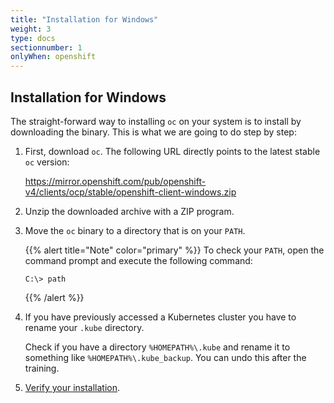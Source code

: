 ```yaml
---
title: "Installation for Windows"
weight: 3
type: docs
sectionnumber: 1
onlyWhen: openshift
---
```


## Installation for Windows

The straight-forward way to installing `oc` on your system is to install by downloading the binary.
This is what we are going to do step by step:

1. First, download `oc`. The following URL directly points to the latest stable `oc` version:

   <https://mirror.openshift.com/pub/openshift-v4/clients/ocp/stable/openshift-client-windows.zip>

1. Unzip the downloaded archive with a ZIP program.
1. Move the `oc` binary to a directory that is on your `PATH`.

   {{% alert title="Note" color="primary" %}}
   To check your `PATH`, open the command prompt and execute the following command:

   ```
   C:\> path
   ```

   {{% /alert %}}

1. If you have previously accessed a Kubernetes cluster you have to rename your `.kube` directory.

   Check if you have a directory `%HOMEPATH%\.kube` and rename it to something like `%HOMEPATH%\.kube_backup`.
   You can undo this after the training.

1. [Verify your installation](../04/).
